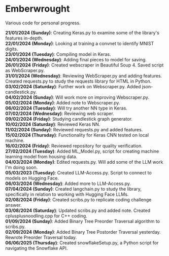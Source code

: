 # Emberwrought
Various code for personal progress. 

<b>21/01/2024 (Sunday)</b>: Creating Keras.py to examine some of the library's features in-depth.  
<b>22/01/2024 (Monday)</b>: Looking at training a convnet to identify MNIST digits.   
<b>23/01/2024 (Tuesday)</b>: Compiling model in Keras.  
<b>24/01/2024 (Wednesday)</b>: Adding final pieces to model for saving.  
<b>26/01/2024 (Friday)</b>: Created webscraper in Beautiful Soup 4. Saved script as WebScraper.py.  
<b>31/01/2024 (Wednesday)</b>: Reviewing WebScraper.py and adding features. Created requests.py to study the requests library for HTML in Python.  
<b>03/02/2024 (Saturday)</b>: Further work on Webscraper.py. Added json-candlestick.py.  
<b>04/02/2024 (Sunday)</b>: Will work more on improving Webscraper.py.  
<b>05/02/2024 (Monday)</b>: Added note to Webscraper.py.  
<b>06/02/2024 (Tuesday)</b>: Will try another NN type in Keras.  
<b>07/02/2024 (Wednesday)</b>: Reviewing web scraper.  
<b>09/02/2024 (Friday)</b>: Studying candlestick graph generator.  
<b>10/02/2024 (Saturday)</b>: Reviewed Keras NN.  
<b>11/02/2024 (Sunday)</b>: Reviewed requests.py and added features.   
<b>15/02/2024 (Thursday)</b>: Functionality for Keras CNN tested on local machine.  
<b>16/02/2024 (Friday)</b>: Reviewed repository for quality verification.  
<b>27/02/2024 (Tuesday)</b>: Added ML_Model.py, script for creating machine learning model from housing data.  
<b>04/03/2024 (Monday)</b>: Edited requests.py. Will add some of the LLM work I'm doing soon.  
<b>05/03/2023 (Tuesday)</b>: Created LLM-Access.py. Script to connect to models on Hugging Face.  
<b>06/03/2024 (Wednesday)</b>: Added more to LLM-Access.py.  
<b>07/04/2024 (Sunday)</b>: Created langchain.py to study the library, specifically in relation to working with Hugging Face LLMs.   
<b>02/08/2024 (Friday)</b>: Created scribs.py to replicate coding challenge answer.   
<b>03/08/2024 (Saturday)</b>: Updated scribs.py and added note. Created cplusplusnoodling.cpp for C++ coding.  
<b>01/09/2024 (Sunday)</b>: Added Binary Tree Preorder Traversal algorithm to scribs.py.  
<b>02/09/2024 (Monday)</b>: Added Binary Tree Postorder Traversal yesterday. Rewrote Preorder Traversal today.  
<b>06/06/2025 (Thursday)</b>: Created snowflakeSetup.py, a Python script for navigating the Snowflake API.

